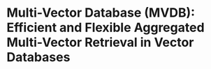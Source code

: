 # Multi-Vector Database (MVDB): Efficient and Flexible Aggregated Multi-Vector Retrieval in Vector Databases

